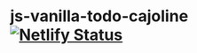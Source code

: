 # js-vanilla-todo-cajoline [![Netlify Status](https://api.netlify.com/api/v1/badges/ae884a03-618f-4414-8d0b-f4d252a6e912/deploy-status)](https://app.netlify.com/sites/js-vanilla-todo-cajoline/deploys)
